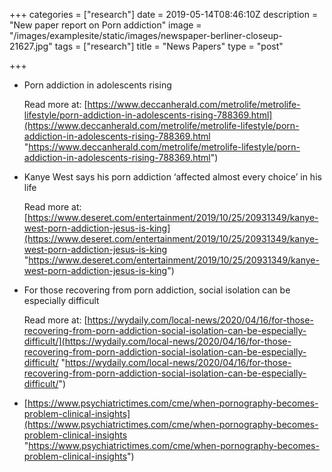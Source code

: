 +++
categories = ["research"]
date = 2019-05-14T08:46:10Z
description = "New paper report on Porn addiction"
image = "/images/examplesite/static/images/newspaper-berliner-closeup-21627.jpg"
tags = ["research"]
title = "News Papers"
type = "post"

+++
* Porn addiction in adolescents rising  
    
  Read more at: [https://www.deccanherald.com/metrolife/metrolife-lifestyle/porn-addiction-in-adolescents-rising-788369.html](https://www.deccanherald.com/metrolife/metrolife-lifestyle/porn-addiction-in-adolescents-rising-788369.html "https://www.deccanherald.com/metrolife/metrolife-lifestyle/porn-addiction-in-adolescents-rising-788369.html")


* Kanye West says his porn addiction ‘affected almost every choice’ in his life

  Read more at: [https://www.deseret.com/entertainment/2019/10/25/20931349/kanye-west-porn-addiction-jesus-is-king](https://www.deseret.com/entertainment/2019/10/25/20931349/kanye-west-porn-addiction-jesus-is-king "https://www.deseret.com/entertainment/2019/10/25/20931349/kanye-west-porn-addiction-jesus-is-king")
* For those recovering from porn addiction, social isolation can be especially difficult

  Read more at: [https://wydaily.com/local-news/2020/04/16/for-those-recovering-from-porn-addiction-social-isolation-can-be-especially-difficult/](https://wydaily.com/local-news/2020/04/16/for-those-recovering-from-porn-addiction-social-isolation-can-be-especially-difficult/ "https://wydaily.com/local-news/2020/04/16/for-those-recovering-from-porn-addiction-social-isolation-can-be-especially-difficult/")
* [https://www.psychiatrictimes.com/cme/when-pornography-becomes-problem-clinical-insights](https://www.psychiatrictimes.com/cme/when-pornography-becomes-problem-clinical-insights "https://www.psychiatrictimes.com/cme/when-pornography-becomes-problem-clinical-insights")